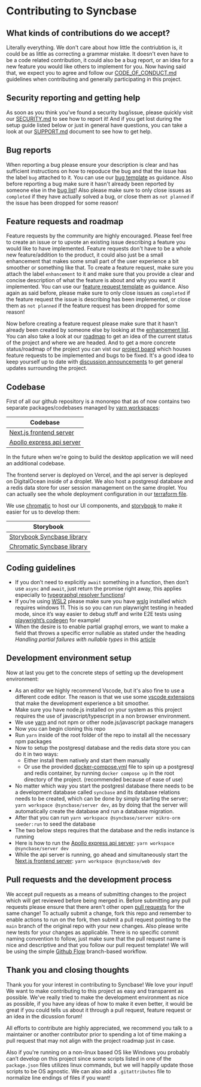 # Contributing to Syncbase

## What kinds of contributions do we accept?

Literally everything. We don't care about how little the contriubtion is, it could be as little as correcting a grammar mistake. It doesn't even have to be a code related contribution, it could also be a bug report, or an idea for a new feature you would like others to implement for you.
Now having said that, we expect you to agree and follow our [CODE_OF_CONDUCT.md](https://github.com/Axedyson/syncbase/blob/main/.github/CODE_OF_CONDUCT.md) guidelines when contributing and generally participating in this project.

## Security reporting and getting help

As soon as you think you've found a security bug/issue, please quickly visit our [SECURITY.md](SECURITY.md) to see how to report it!
And if you get lost during the setup guide listed below or just in general have questions, you can take a look at our [SUPPORT.md](SUPPORT.md) document to see how to get help.

## Bug reports

When reporting a bug please ensure your description is clear and has sufficient instructions on how to repoduce the bug and that the issue has the label `bug` attached to it. You can use our [bug template](https://github.com/Axedyson/syncbase/issues/new?assignees=&labels=bug&template=bug_report.md&title=) as guidance. Also before reporting a bug make sure it hasn't already been reported by someone else in the [bug list](https://github.com/Axedyson/syncbase/issues?q=is%3Aopen+is%3Aissue+label%3Abug)!
Also please make sure to only close issues as `completed` if they have actually solved a bug, or close them as `not planned` if the issue has been dropped for some reason!

## Feature requests and roadmap

Feature requests by the community are highly encouraged. Please feel free to create an issue or to upvote an existing issue describing
a feature you would like to have implemented. Feature requests don't have to be a whole new feature/addition to the product, it could also just be a small enhancement that makes some small part of the user experience a bit smoother or something like that. To create a feature request, make sure you attach the label `enhancement` to it and make sure that you provide a clear and concise description of what the feature is about and why you want it implemented. You can use our [feature request template](https://github.com/Axedyson/syncbase/issues/new?assignees=&labels=enhancement&template=feature_request.md&title=) as guidance.
Also again as said before, please make sure to only close issues as `completed` if the feature request the issue is describing has been implemented, or close them as `not planned` if the feature request has been dropped for some reason!

Now before creating a feature request please make sure that it hasn't already been created by someone else by looking at the [enhancement list](https://github.com/Axedyson/syncbase/issues?q=is%3Aopen+is%3Aissue+label%3Aenhancement). You can also take a look at our [roadmap](https://github.com/Axedyson/syncbase/discussions/14) to get an idea of the current status of the project and where we are headed. And to get a more concrete status/roadmap of the project you can vist our [project board](https://github.com/users/Axedyson/projects/1) which houses feature requests to be implemented and bugs to be fixed.
It's a good idea to keep yourself up to date with [discussion announcements](https://github.com/Axedyson/syncbase/discussions/categories/announcements) to get general updates surrounding the project.

## Codebase

First of all our github repository is a monorepo that as of now contains two separate packages/codebases managed by [yarn workspaces](https://yarnpkg.com/features/workspaces):

| Codebase
| ------------------------------------------------ |
| [Next.js frontend server](../packages/web/) |
| [Apollo express api server](../packages/server/) |

In the future when we're going to build the desktop application we will need an additional codebase.

The frontend server is deployed on Vercel, and the api server is deployed on DigitalOcean inside of a droplet. We also host a postgresql database and a redis data store for user session management on the same droplet. You can actually see the whole deployment configuration in our [terraform file](../main.tf).

We use [chromatic](https://www.chromatic.com/) to host our UI components, and [storybook](https://storybook.js.org/) to make it easier for us to develop them:

| Storybook                                                                                                  |
| ---------------------------------------------------------------------------------------------------------- |
| [Storybook Syncbase library](https://main--619aa417876c17003a24f46a.chromatic.com)                         |
| [Chromatic Syncbase library](https://www.chromatic.com/library?appId=619aa417876c17003a24f46a&branch=main) |

## Coding guidelines

- If you don’t need to explicitly `await` something in a function, then don’t use `async` and `await`, just return the promise right away, this applies especially to [typegraphql resolver functions](https://typegraphql.com/docs/resolvers.html)!
- If you’re using [WSL2](https://docs.microsoft.com/en-us/windows/wsl/install) please make sure you have [wslg](https://docs.microsoft.com/en-us/windows/wsl/tutorials/gui-apps) installed which requires windows 11. This is so you can run playwright testing in headed mode, since it’s way easier to debug stuff and write E2E tests using [playwright’s codegen](https://playwright.dev/docs/codegen) for example!
- When the desire is to enable partial graphql errors, we want to make a field that throws a specific error nullable as stated under the heading _Handling partial failures with nullable types_ in this [article](https://www.apollographql.com/blog/graphql/error-handling/full-stack-error-handling-with-graphql-apollo/)

## Development environment setup

Now at last you get to the concrete steps of setting up the development environment:

- As an editor we highly recommend Vscode, but it's also fine to use a different code editor. The reason is that we use some [vscode extensions](../.vscode/extensions.json) that make the development experience a bit smoother.
- Make sure you have node.js installed on your system as this project requires the use of javascript/typescript in a non browser environment.
- We use [yarn](https://yarnpkg.com/) and not npm or other node.js/javascript package managers
- Now you can begin cloning this repo
- Run `yarn` inside of the root folder of the repo to install all the necessary npm packages
- Now to setup the postgresql database and the redis data store you can do it in two ways:
  - Either install them natively and start them manually
  - Or use the provided [docker-compose.yml](/docker-compose.yml) file to spin up a postgresql and redis container, by running `docker compose up` in the root directory of the project. (recommended because of ease of use)
- No matter which way you start the postgresl database there needs to be a development database called `syncbase` and its database relations needs to be created, which can be done by simply starting the server; `yarn workspace @syncbase/server dev`, as by doing that the server will automatically create the database and run a database migration.
- After that you can run `yarn workspace @syncbase/server mikro-orm seeder:run` to seed the database
- The two below steps requires that the database and the redis instance is running
- Here is how to run the [Apollo express api server](../packages/server): `yarn workspace @syncbase/server dev`
- While the api server is running, go ahead and simultaneously start the [Next.js frontend server](../packages/web/): `yarn workspace @syncbase/web dev`

## Pull requests and the development process

We accept pull requests as a means of submitting changes to the project which will get reviewed before being merged in. Before submitting any pull requests please ensure that there aren't other open [pull requests](https://github.com/Axedyson/syncbase/pulls) for the same change! To actually submit a change, fork this repo and remember to enable actions to run on the fork, then submit a pull request pointing to the `main` branch of the original repo with your new changes. Also please write new tests for your changes as applicable. There is no specific commit naming convention to follow, just make sure that the pull request name is nice and descriptive and that you follow our pull request template! We will be using the simple [Github Flow](https://docs.github.com/en/get-started/quickstart/github-flow) branch-based workflow.

## Thank you and closing thoughts

Thank you for your interest in contributing to Syncbase! We love your input! We want to make contributing to this project as easy and transparent as possible. We've really tried to make the development environment as nice as possible, if you have any ideas of how to make it even better, it would be great if you could tells us about it through a pull request, feature request or an idea in the dicussion forum!

All efforts to contribute are highly appreciated, we recommend you talk to a maintainer or another contributor prior to spending a lot of time making a pull request that may not align with the project roadmap just in case.

Also if you're running on a non-linux based OS like Windows you probably can’t develop on this project since some scripts listed in one of the `package.json` files utilizes linux commands, but we will happily update those scripts to be OS agnostic. We can also add a `.gitattributes` file to normalize line endings of files if you want!
